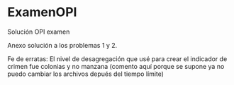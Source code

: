 # ExamenOPI
Solución OPI examen

Anexo solución a los problemas 1 y 2.


Fe de erratas: El nivel de desagregación que usé para crear el indicador de crimen fue colonias y no manzana (comento aquí porque se supone ya no puedo cambiar los archivos depués del tiempo límite)
